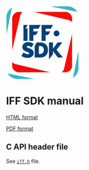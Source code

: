 <img src="logo.png" alt="logo" height="200"/>

# IFF SDK manual

[HTML format](https://mr-te.ch/iff-sdk-manual-1-9)

[PDF format](manual/iff-sdk-manual-1-9.pdf)

## C API header file

See [`iff.h`](iff.h) file.

